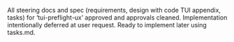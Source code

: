 All steering docs and spec (requirements, design with code TUI appendix, tasks) for ‘tui-preflight-ux’ approved and approvals cleaned. Implementation intentionally deferred at user request. Ready to implement later using tasks.md.
